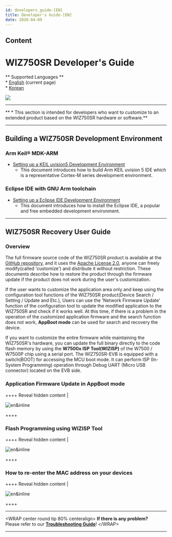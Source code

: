 ```yaml
---
id: developers_guide-[EN]
title: Developer's Guide-[EN]
date: 2020-04-09
---
```


## Content

# WIZ750SR Developer's Guide

\*\* Supported Languages \*\*  
\* [English](/products/wiz750sr/developers/en) (current page)  
\* [Korean](/products/wiz750sr/developers/ko)

![](/products/wiz750sr/docs_icon.png)

-----

\*\* \* This section is intended for developers who want to customize to
an extended product based on the WIZ750SR hardware or software.\*\*

-----

## Building a WIZ750SR Development Environment

### Arm Keil® MDK-ARM

  - [Setting up a KEIL uvision5 Development
    Environment](/products/wiz750sr/developers/mdk-arm/en)
      - This document introduces how to build Arm KEIL uvision 5 IDE
        which is a representative Cortex-M series development
        environment.

### Eclipse IDE with GNU Arm toolchain

  - [Setting up a Eclipse IDE Development
    Environment](/products/wiz750sr/developers/eclipse/en)
      - This document introduces how to install the Eclipse IDE, a
        popular and free embedded development environment.

-----

## WIZ750SR Recovery User Guide

### Overview

The full firmware source code of the WIZ750SR product is available at
the [GitHub repository](https://github.com/Wiznet/WIZ750SR), and it uses
the [Apache
License 2.0](https://github.com/Wiznet/WIZ750SR/blob/master/LICENSE),
anyone can freely modify(called 'customize') and distribute it without
restriction. These documents describe how to restore the product through
the firmware update if the product does not work during the user's
customization.

If the user wants to customize the application area only and keep using
the configuration tool functions of the WIZ750SR product(Device Search /
Setting / Update and Etc.), Users can use the 'Network Firmware Update'
function of the configuration tool to update the modified application to
the WIZ750SR and check if it works well. At this time, if there is a
problem in the operation of the customized application firmware and the
search function does not work, **AppBoot mode** can be used for search
and recovery the device.

If you want to customize the entire firmware while maintaining the
WIZ750SR's hardware, you can update the full binary directly to the code
flash memory by using the **W7500x ISP Tool(WIZISP)** of the W7500 /
W7500P chip using a serial port. The WIZ750SR-EVB is equipped with a
switch(BOOT) for accessing the MCU boot mode. It can perform ISP
(In-System Programming) operation through Debug UART (Micro USB
connector) located on the EVB side.

### Application Firmware Update in AppBoot mode

\++++ Reveal hidden content |

![en\&inline](/page\>products/wiz750sr/developers/fwupdate-appboot/en&inline)

\++++

### Flash Programming using WIZISP Tool

\++++ Reveal hidden content |

![en\&inline](/page\>products/wiz750sr/developers/fwupdate-wizisp/en&inline)

\++++

### How to re-enter the MAC address on your devices

\++++ Reveal hidden content |

![en\&inline](/page\>products/wiz750sr/developers/restore-mac/en&inline)

\++++

-----

\<WRAP center round tip 80% centeralign\> **If there is any problem?**  
Please refer to our **[Troubleshooting
Guide](/products/wiz750sr/troubleshooting/en)**\! \</WRAP\>

-----
